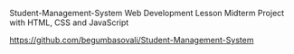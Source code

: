 Student-Management-System
Web Development Lesson Midterm Project with HTML, CSS and JavaScript

https://github.com/begumbasovali/Student-Management-System
